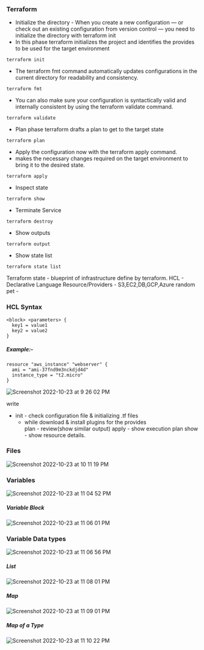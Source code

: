 ### Terraform

- Initialize the directory - When you create a new configuration — or check out an existing configuration from version control — you need to initialize the directory with terraform init
- In this phase terraform initializes the project and identifies the provides to be used for the target environment
```
terraform init
```
- The terraform fmt command automatically updates configurations in the current directory for readability and consistency.
```
terraform fmt
```
- You can also make sure your configuration is syntactically valid and internally consistent by using the terraform validate command.
```
terraform validate
```
- Plan phase terraform drafts a plan to get to the target state
```
terraform plan
```
- Apply the configuration now with the terraform apply command. 
- makes the necessary changes required on the target environment to bring it to the desired state.
```
terraform apply
```
- Inspect state
```
terraform show
```
- Terminate Service
```
terraform destroy
```
- Show outputs
```
terraform output
```
- Show state list
```
terraform state list
```

Terraform state - blueprint of infrastructure define by terraform.
HCL - Declarative Language
Resource/Providers - S3,EC2,DB,GCP,Azure
random pet - 

### HCL Syntax
```
<block> <parameters> {
  key1 = value1
  key2 = value2
}
```
##### Example:-
```
resource "aws_instance" "webserver" {
  ami = "ami-37fnd9m3nckdjd4d"
  instance_type = "t2.micro"
}
```
![Screenshot 2022-10-23 at 9 26 02 PM](https://user-images.githubusercontent.com/56903228/197402381-2f49386d-2847-4abe-8c6e-71e19526dbf3.png)



write 
- init - check configuration file & initializing .tf files
  - while download & install plugins for the provides   
plan - review(show similar output)
apply - show execution plan
show - show resource details.

### Files
![Screenshot 2022-10-23 at 10 11 19 PM](https://user-images.githubusercontent.com/56903228/197404477-0176db09-5982-438d-a156-287155c3ae0e.png)

### Variables
![Screenshot 2022-10-23 at 11 04 52 PM](https://user-images.githubusercontent.com/56903228/197406894-544ce8dc-7512-45c3-9f54-99c76ab82d76.png)

##### Variable Block
![Screenshot 2022-10-23 at 11 06 01 PM](https://user-images.githubusercontent.com/56903228/197406946-74273a8e-e16c-42ba-b82c-c2a30b0366cb.png)

### Variable Data types
![Screenshot 2022-10-23 at 11 06 56 PM](https://user-images.githubusercontent.com/56903228/197406988-a62b40c6-ce82-4f53-aee6-6224d1855b93.png)

##### List
![Screenshot 2022-10-23 at 11 08 01 PM](https://user-images.githubusercontent.com/56903228/197407034-7f43a692-627b-44ec-aca4-c47cbf3df28e.png)

##### Map
![Screenshot 2022-10-23 at 11 09 01 PM](https://user-images.githubusercontent.com/56903228/197407082-ec5683a7-3b55-403e-8ca9-3d1c69645eb7.png)

##### Map of a Type
![Screenshot 2022-10-23 at 11 10 22 PM](https://user-images.githubusercontent.com/56903228/197407144-b1b0ba60-9cf3-45b5-9daf-75e370c86693.png)



































